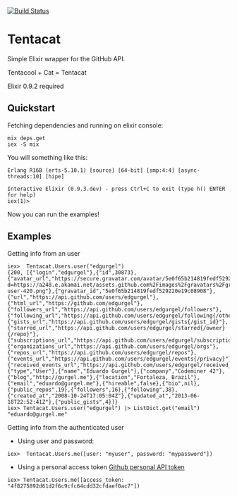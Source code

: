 [![Build Status](https://travis-ci.org/edgurgel/tentacat.png)](https://travis-ci.org/edgurgel/tentacat)

# Tentacat

Simple Elixir wrapper for the GitHub API.

Tentacool + Cat = Tentacat

Elixir 0.9.2 required

## Quickstart

Fetching dependencies and running on elixir console:

```console
mix deps.get
iex -S mix
```

You will something like this:

```
Erlang R16B (erts-5.10.1) [source] [64-bit] [smp:4:4] [async-threads:10] [hipe]

Interactive Elixir (0.9.3.dev) - press Ctrl+C to exit (type h() ENTER for help)
iex(1)>
```

Now you can run the examples!

## Examples

Getting info from an user

```iex
iex>  Tentacat.Users.user("edgurgel")
{200, [{"login","edgurgel"},{"id",30873},{"avatar_url","https://secure.gravatar.com/avatar/5e0f65b214819fedf529220e19c08908?d=https://a248.e.akamai.net/assets.github.com%2Fimages%2Fgravatars%2Fgravatar-user-420.png"},{"gravatar_id","5e0f65b214819fedf529220e19c08908"},{"url","https://api.github.com/users/edgurgel"},{"html_url","https://github.com/edgurgel"},{"followers_url","https://api.github.com/users/edgurgel/followers"},{"following_url","https://api.github.com/users/edgurgel/following{/other_user}"},{"gists_url","https://api.github.com/users/edgurgel/gists{/gist_id}"},{"starred_url","https://api.github.com/users/edgurgel/starred{/owner}{/repo}"},{"subscriptions_url","https://api.github.com/users/edgurgel/subscriptions"},{"organizations_url","https://api.github.com/users/edgurgel/orgs"},{"repos_url","https://api.github.com/users/edgurgel/repos"},{"events_url","https://api.github.com/users/edgurgel/events{/privacy}"},{"received_events_url","https://api.github.com/users/edgurgel/received_events"},{"type","User"},{"name","Eduardo Gurgel"},{"company","Codeminer 42"},{"blog","http://gurgel.me"},{"location","Fortaleza, Brazil"},{"email","eduardo@gurgel.me"},{"hireable",false},{"bio",nil},{"public_repos",19},{"followers",16},{"following",38},{"created_at","2008-10-24T17:05:04Z"},{"updated_at","2013-06-18T22:52:41Z"},{"public_gists",4}]}
iex> Tentacat.Users.user("edgurgel") |> ListDict.get("email")
"eduardo@gurgel.me"
```

Getting info from the authenticated user

* Using user and password:

```iex
iex>  Tentacat.Users.me([user: "myuser", password: "mypassword"])
```

* Using a personal access token [Github personal API token](https://github.com/blog/1509-personal-api-tokens)

```iex
iex> Tentacat.Users.me([access_token: "4f8275892d61d2f6c9cfc64cdd32cfdaef0ac7"])
```
